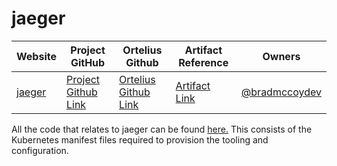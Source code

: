 # jaeger

| Website | Project GitHub | Ortelius Github | Artifact Reference | Owners |
| --- | --- | --- | --- | --- |
| [jaeger](https://www.jaegertracing.io/) | [Project Github Link](https://github.com/jaegertracing/jaeger) | [Ortelius Github Link](https://github.com/ortelius/ortelius-kubernetes/tree/main/kube-infra/kustomize/observability/jaeger) | [Artifact Link](https://artifacthub.io/packages/helm/jaegertracing/jaeger) | [@bradmccoydev](https://github.com/bradmccoydev)  |

All the code that relates to jaeger can be found [here.](https://github.com:ortelius/ortelius-kubernetes/) This consists of the Kubernetes manifest files required to provision the tooling and configuration.
